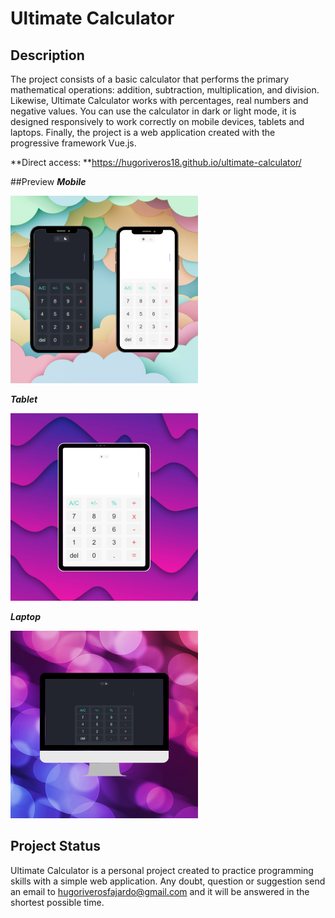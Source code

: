 # Ultimate Calculator 

## Description

The project consists of a basic calculator that performs the primary mathematical operations: addition, subtraction, multiplication, and division. Likewise, Ultimate Calculator works with percentages, real numbers and negative values. You can use the calculator in dark or light mode, it is designed responsively to work correctly on mobile devices, tablets and laptops. Finally, the project is a web application created with the progressive framework Vue.js.

**Direct access: **https://hugoriveros18.github.io/ultimate-calculator/

##Preview
***Mobile***

<img src="./preview_images/mobile-version.png" width="300" height="300" />

***Tablet***

<img src="./preview_images/tablet-version.png" width="300" height="300" />


***Laptop***

<img src="./preview_images/desktop-version.png" width="300" height="300" />

## Project Status

Ultimate Calculator is a personal project created to practice programming skills with a simple web application. Any doubt, question or suggestion send an email to hugoriverosfajardo@gmail.com and it will be answered in the shortest possible time.
